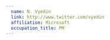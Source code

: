 ```yaml
---
  name: N. Vyedin
  link: http://www.twitter.com/vyedin
  affiliation: Microsoft
  occupation_title: PM
---
```


